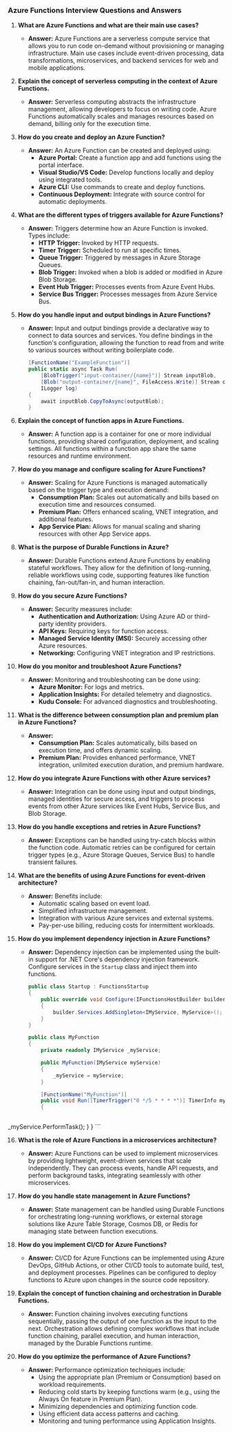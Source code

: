### Azure Functions Interview Questions and Answers

1. **What are Azure Functions and what are their main use cases?**
   - **Answer:** Azure Functions are a serverless compute service that allows you to run code on-demand without provisioning or managing infrastructure. Main use cases include event-driven processing, data transformations, microservices, and backend services for web and mobile applications.

2. **Explain the concept of serverless computing in the context of Azure Functions.**
   - **Answer:** Serverless computing abstracts the infrastructure management, allowing developers to focus on writing code. Azure Functions automatically scales and manages resources based on demand, billing only for the execution time.

3. **How do you create and deploy an Azure Function?**
   - **Answer:** An Azure Function can be created and deployed using:
     - **Azure Portal:** Create a function app and add functions using the portal interface.
     - **Visual Studio/VS Code:** Develop functions locally and deploy using integrated tools.
     - **Azure CLI:** Use commands to create and deploy functions.
     - **Continuous Deployment:** Integrate with source control for automatic deployments.

4. **What are the different types of triggers available for Azure Functions?**
   - **Answer:** Triggers determine how an Azure Function is invoked. Types include:
     - **HTTP Trigger:** Invoked by HTTP requests.
     - **Timer Trigger:** Scheduled to run at specific times.
     - **Queue Trigger:** Triggered by messages in Azure Storage Queues.
     - **Blob Trigger:** Invoked when a blob is added or modified in Azure Blob Storage.
     - **Event Hub Trigger:** Processes events from Azure Event Hubs.
     - **Service Bus Trigger:** Processes messages from Azure Service Bus.

5. **How do you handle input and output bindings in Azure Functions?**
   - **Answer:** Input and output bindings provide a declarative way to connect to data sources and services. You define bindings in the function's configuration, allowing the function to read from and write to various sources without writing boilerplate code.
     ```csharp
     [FunctionName("ExampleFunction")]
     public static async Task Run(
         [BlobTrigger("input-container/{name}")] Stream inputBlob,
         [Blob("output-container/{name}", FileAccess.Write)] Stream outputBlob,
         ILogger log)
     {
         await inputBlob.CopyToAsync(outputBlob);
     }
     ```

6. **Explain the concept of function apps in Azure Functions.**
   - **Answer:** A function app is a container for one or more individual functions, providing shared configuration, deployment, and scaling settings. All functions within a function app share the same resources and runtime environment.

7. **How do you manage and configure scaling for Azure Functions?**
   - **Answer:** Scaling for Azure Functions is managed automatically based on the trigger type and execution demand:
     - **Consumption Plan:** Scales out automatically and bills based on execution time and resources consumed.
     - **Premium Plan:** Offers enhanced scaling, VNET integration, and additional features.
     - **App Service Plan:** Allows for manual scaling and sharing resources with other App Service apps.

8. **What is the purpose of Durable Functions in Azure?**
   - **Answer:** Durable Functions extend Azure Functions by enabling stateful workflows. They allow for the definition of long-running, reliable workflows using code, supporting features like function chaining, fan-out/fan-in, and human interaction.

9. **How do you secure Azure Functions?**
   - **Answer:** Security measures include:
     - **Authentication and Authorization:** Using Azure AD or third-party identity providers.
     - **API Keys:** Requiring keys for function access.
     - **Managed Service Identity (MSI):** Securely accessing other Azure resources.
     - **Networking:** Configuring VNET integration and IP restrictions.

10. **How do you monitor and troubleshoot Azure Functions?**
    - **Answer:** Monitoring and troubleshooting can be done using:
      - **Azure Monitor:** For logs and metrics.
      - **Application Insights:** For detailed telemetry and diagnostics.
      - **Kudu Console:** For advanced diagnostics and troubleshooting.

11. **What is the difference between consumption plan and premium plan in Azure Functions?**
    - **Answer:**
      - **Consumption Plan:** Scales automatically, bills based on execution time, and offers dynamic scaling.
      - **Premium Plan:** Provides enhanced performance, VNET integration, unlimited execution duration, and premium hardware.

12. **How do you integrate Azure Functions with other Azure services?**
    - **Answer:** Integration can be done using input and output bindings, managed identities for secure access, and triggers to process events from other Azure services like Event Hubs, Service Bus, and Blob Storage.

13. **How do you handle exceptions and retries in Azure Functions?**
    - **Answer:** Exceptions can be handled using try-catch blocks within the function code. Automatic retries can be configured for certain trigger types (e.g., Azure Storage Queues, Service Bus) to handle transient failures.

14. **What are the benefits of using Azure Functions for event-driven architecture?**
    - **Answer:** Benefits include:
      - Automatic scaling based on event load.
      - Simplified infrastructure management.
      - Integration with various Azure services and external systems.
      - Pay-per-use billing, reducing costs for intermittent workloads.

15. **How do you implement dependency injection in Azure Functions?**
    - **Answer:** Dependency injection can be implemented using the built-in support for .NET Core's dependency injection framework. Configure services in the `Startup` class and inject them into functions.
      ```csharp
      public class Startup : FunctionsStartup
      {
          public override void Configure(IFunctionsHostBuilder builder)
          {
              builder.Services.AddSingleton<IMyService, MyService>();
          }
      }

      public class MyFunction
      {
          private readonly IMyService _myService;

          public MyFunction(IMyService myService)
          {
              _myService = myService;
          }

          [FunctionName("MyFunction")]
          public void Run([TimerTrigger("0 */5 * * * *")] TimerInfo myTimer, ILogger log)
          {
             

 _myService.PerformTask();
          }
      }
      ```

16. **What is the role of Azure Functions in a microservices architecture?**
    - **Answer:** Azure Functions can be used to implement microservices by providing lightweight, event-driven services that scale independently. They can process events, handle API requests, and perform background tasks, integrating seamlessly with other microservices.

17. **How do you handle state management in Azure Functions?**
    - **Answer:** State management can be handled using Durable Functions for orchestrating long-running workflows, or external storage solutions like Azure Table Storage, Cosmos DB, or Redis for managing state between function executions.

18. **How do you implement CI/CD for Azure Functions?**
    - **Answer:** CI/CD for Azure Functions can be implemented using Azure DevOps, GitHub Actions, or other CI/CD tools to automate build, test, and deployment processes. Pipelines can be configured to deploy functions to Azure upon changes in the source code repository.

19. **Explain the concept of function chaining and orchestration in Durable Functions.**
    - **Answer:** Function chaining involves executing functions sequentially, passing the output of one function as the input to the next. Orchestration allows defining complex workflows that include function chaining, parallel execution, and human interaction, managed by the Durable Functions runtime.

20. **How do you optimize the performance of Azure Functions?**
    - **Answer:** Performance optimization techniques include:
      - Using the appropriate plan (Premium or Consumption) based on workload requirements.
      - Reducing cold starts by keeping functions warm (e.g., using the Always On feature in Premium Plan).
      - Minimizing dependencies and optimizing function code.
      - Using efficient data access patterns and caching.
      - Monitoring and tuning performance using Application Insights.

